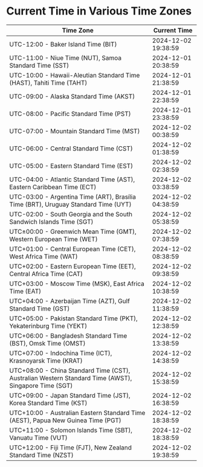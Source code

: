 # Current Time in Various Time Zones

| Time Zone | Current Time |
|-----------|--------------|
| UTC-12:00 - Baker Island Time (BIT) | 2024-12-02 19:38:59 |
| UTC-11:00 - Niue Time (NUT), Samoa Standard Time (SST) | 2024-12-01 20:38:59 |
| UTC-10:00 - Hawaii-Aleutian Standard Time (HAST), Tahiti Time (TAHT) | 2024-12-01 21:38:59 |
| UTC-09:00 - Alaska Standard Time (AKST) | 2024-12-01 22:38:59 |
| UTC-08:00 - Pacific Standard Time (PST) | 2024-12-01 23:38:59 |
| UTC-07:00 - Mountain Standard Time (MST) | 2024-12-02 00:38:59 |
| UTC-06:00 - Central Standard Time (CST) | 2024-12-02 01:38:59 |
| UTC-05:00 - Eastern Standard Time (EST) | 2024-12-02 02:38:59 |
| UTC-04:00 - Atlantic Standard Time (AST), Eastern Caribbean Time (ECT) | 2024-12-02 03:38:59 |
| UTC-03:00 - Argentina Time (ART), Brasília Time (BRT), Uruguay Standard Time (UYT) | 2024-12-02 04:38:59 |
| UTC-02:00 - South Georgia and the South Sandwich Islands Time (SGT) | 2024-12-02 05:38:59 |
| UTC±00:00 - Greenwich Mean Time (GMT), Western European Time (WET) | 2024-12-02 07:38:59 |
| UTC+01:00 - Central European Time (CET), West Africa Time (WAT) | 2024-12-02 08:38:59 |
| UTC+02:00 - Eastern European Time (EET), Central Africa Time (CAT) | 2024-12-02 09:38:59 |
| UTC+03:00 - Moscow Time (MSK), East Africa Time (EAT) | 2024-12-02 10:38:59 |
| UTC+04:00 - Azerbaijan Time (AZT), Gulf Standard Time (GST) | 2024-12-02 11:38:59 |
| UTC+05:00 - Pakistan Standard Time (PKT), Yekaterinburg Time (YEKT) | 2024-12-02 12:38:59 |
| UTC+06:00 - Bangladesh Standard Time (BST), Omsk Time (OMST) | 2024-12-02 13:38:59 |
| UTC+07:00 - Indochina Time (ICT), Krasnoyarsk Time (KRAT) | 2024-12-02 14:38:59 |
| UTC+08:00 - China Standard Time (CST), Australian Western Standard Time (AWST), Singapore Time (SGT) | 2024-12-02 15:38:59 |
| UTC+09:00 - Japan Standard Time (JST), Korea Standard Time (KST) | 2024-12-02 16:38:59 |
| UTC+10:00 - Australian Eastern Standard Time (AEST), Papua New Guinea Time (PGT) | 2024-12-02 18:38:59 |
| UTC+11:00 - Solomon Islands Time (SBT), Vanuatu Time (VUT) | 2024-12-02 18:38:59 |
| UTC+12:00 - Fiji Time (FJT), New Zealand Standard Time (NZST) | 2024-12-02 19:38:59 |
